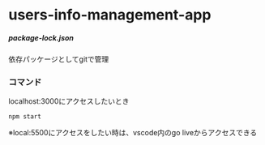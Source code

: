 # users-info-management-app

##### package-lock.json
依存パッケージとしてgitで管理

### コマンド

localhost:3000にアクセスしたいとき
```
npm start
```

※local:5500にアクセスをしたい時は、vscode内のgo liveからアクセスできる
